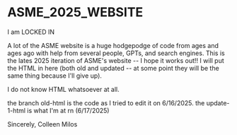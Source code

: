 # ASME_2025_WEBSITE
I am LOCKED IN




A lot of the ASME website is a huge hodgepodge of code from ages and ages ago with help from several people, GPTs, and search engines. 
This is the lates 2025 iteration of ASME's website -- I hope it works out!! I will put the HTML in here (both old and updated -- at some point they will be the same thing because I'll give up).

I do not know HTML whatsoever at all. 


the branch old-html is the code as I tried to edit it on 6/16/2025. the update-1-html is what I'm at rn (6/17/2025)


Sincerely, Colleen Milos
